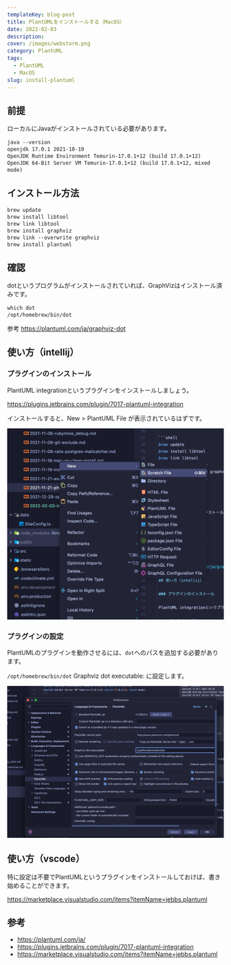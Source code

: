 ```yaml
---
templateKey: blog-post
title: PlantUMLをインストールする（MacOS）
date: 2022-02-03
description:
cover: /images/webstorm.png
category: PlantUML
tags:
  - PlantUML
  - MacOS
slug: install-plantuml
---
```


## 前提

ローカルにJavaがインストールされている必要があります。

```shell
java --version
openjdk 17.0.1 2021-10-19
OpenJDK Runtime Environment Temurin-17.0.1+12 (build 17.0.1+12)
OpenJDK 64-Bit Server VM Temurin-17.0.1+12 (build 17.0.1+12, mixed mode)
```

## インストール方法

```shell
brew update
brew install libtool
brew link libtool
brew install graphviz
brew link --overwrite graphviz
brew install plantuml
```

## 確認

dotというプログラムがインストールされていれば、GraphVizはインストール済みです。

```shell
which dot
/opt/homebrew/bin/dot
```

参考
<https://plantuml.com/ja/graphviz-dot>

## 使い方（intellij）

### プラグインのインストール

PlantUML integrationというプラグインをインストールしましょう。

<https://plugins.jetbrains.com/plugin/7017-plantuml-integration>

インストールすると、New > PlantUML File が表示されているはずです。

![plantuml_new_file](../../static/images/posts/plantuml_new_file.png)

### プラグインの設定

PlantUMLのプラグインを動作させるには、`dot`へのパスを追加する必要があります。

`/opt/homebrew/bin/dot` Graphviz dot executable: に設定します。

![plantuml_preference](../../static/images/posts/plantuml_preference.png)

## 使い方（vscode）

特に設定は不要でPlantUMLというプラグインをインストールしておけば、書き始めることができます。

<https://marketplace.visualstudio.com/items?itemName=jebbs.plantuml>

## 参考

- <https://plantuml.com/ja/>
- <https://plugins.jetbrains.com/plugin/7017-plantuml-integration>
- <https://marketplace.visualstudio.com/items?itemName=jebbs.plantuml>